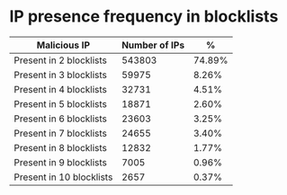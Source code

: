 # IP presence frequency in blocklists
| Malicious IP | Number of IPs | % |
|----|----|----|
| Present in 2 blocklists | 543803 | 74.89% |
| Present in 3 blocklists | 59975 | 8.26% |
| Present in 4 blocklists | 32731 | 4.51% |
| Present in 5 blocklists | 18871 | 2.60% |
| Present in 6 blocklists | 23603 | 3.25% |
| Present in 7 blocklists | 24655 | 3.40% |
| Present in 8 blocklists | 12832 | 1.77% |
| Present in 9 blocklists | 7005 | 0.96% |
| Present in 10 blocklists | 2657 | 0.37% |
